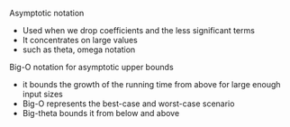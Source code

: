 Asymptotic notation
* Used when we drop coefficients and the less significant terms
* It concentrates on large values
* such as theta, omega notation

Big-O notation for asymptotic upper bounds
* it bounds the growth of the running time from above for large enough input sizes
* Big-O represents the best-case and worst-case scenario
* Big-theta bounds it from below and above
